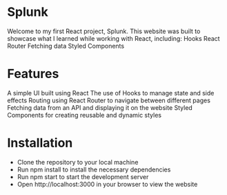 # Splunk
Welcome to my first React project, Splunk. This website was built to showcase what I learned while working with React, including:
Hooks
React Router
Fetching data
Styled Components
# Features
A simple UI built using React
The use of Hooks to manage state and side effects
Routing using React Router to navigate between different pages
Fetching data from an API and displaying it on the website
Styled Components for creating reusable and dynamic styles
# Installation
- Clone the repository to your local machine
- Run npm install to install the necessary dependencies
- Run npm start to start the development server
- Open http://localhost:3000 in your browser to view the website
